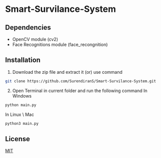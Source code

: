 # Smart-Survilance-System

## Dependencies

- OpenCV module (cv2)
- Face Recognitions module (face_recongnition)

## Installation

1. Download the zip file and extract it
  (or)
  use command 
```bash
git clone https://github.com/SurendiranS/Smart-Survilance-System.git
```
2. Open Terminal in current folder and run the following command
In Windows
```bash
python main.py
```
In Linux \ Mac
```bash
python3 main.py
```

## License

[MIT](https://choosealicense.com/licenses/mit/)
